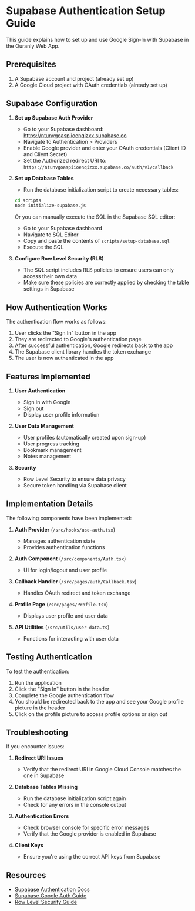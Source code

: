 # Supabase Authentication Setup Guide

This guide explains how to set up and use Google Sign-In with Supabase in the Quranly Web App.

## Prerequisites

1. A Supabase account and project (already set up)
2. A Google Cloud project with OAuth credentials (already set up)

## Supabase Configuration

1. **Set up Supabase Auth Provider**
   - Go to your Supabase dashboard: https://ntunvgoaspiioenqizxx.supabase.co
   - Navigate to Authentication > Providers
   - Enable Google provider and enter your OAuth credentials (Client ID and Client Secret)
   - Set the Authorized redirect URI to: `https://ntunvgoaspiioenqizxx.supabase.co/auth/v1/callback`

2. **Set up Database Tables**
   - Run the database initialization script to create necessary tables:
   ```bash
   cd scripts
   node initialize-supabase.js
   ```

   Or you can manually execute the SQL in the Supabase SQL editor:
   - Go to your Supabase dashboard
   - Navigate to SQL Editor
   - Copy and paste the contents of `scripts/setup-database.sql`
   - Execute the SQL

3. **Configure Row Level Security (RLS)**
   - The SQL script includes RLS policies to ensure users can only access their own data
   - Make sure these policies are correctly applied by checking the table settings in Supabase

## How Authentication Works

The authentication flow works as follows:

1. User clicks the "Sign In" button in the app
2. They are redirected to Google's authentication page
3. After successful authentication, Google redirects back to the app
4. The Supabase client library handles the token exchange
5. The user is now authenticated in the app

## Features Implemented

1. **User Authentication**
   - Sign in with Google
   - Sign out
   - Display user profile information

2. **User Data Management**
   - User profiles (automatically created upon sign-up)
   - User progress tracking
   - Bookmark management
   - Notes management

3. **Security**
   - Row Level Security to ensure data privacy
   - Secure token handling via Supabase client

## Implementation Details

The following components have been implemented:

1. **Auth Provider** (`/src/hooks/use-auth.tsx`)
   - Manages authentication state
   - Provides authentication functions

2. **Auth Component** (`/src/components/Auth.tsx`)
   - UI for login/logout and user profile

3. **Callback Handler** (`/src/pages/auth/Callback.tsx`)
   - Handles OAuth redirect and token exchange

4. **Profile Page** (`/src/pages/Profile.tsx`)
   - Displays user profile and user data

5. **API Utilities** (`/src/utils/user-data.ts`)
   - Functions for interacting with user data

## Testing Authentication

To test the authentication:

1. Run the application
2. Click the "Sign In" button in the header
3. Complete the Google authentication flow
4. You should be redirected back to the app and see your Google profile picture in the header
5. Click on the profile picture to access profile options or sign out

## Troubleshooting

If you encounter issues:

1. **Redirect URI Issues**
   - Verify that the redirect URI in Google Cloud Console matches the one in Supabase

2. **Database Tables Missing**
   - Run the database initialization script again
   - Check for any errors in the console output

3. **Authentication Errors**
   - Check browser console for specific error messages
   - Verify that the Google provider is enabled in Supabase

4. **Client Keys**
   - Ensure you're using the correct API keys from Supabase

## Resources

- [Supabase Authentication Docs](https://supabase.com/docs/guides/auth)
- [Supabase Google Auth Guide](https://supabase.com/docs/guides/auth/social-login/auth-google)
- [Row Level Security Guide](https://supabase.com/docs/guides/auth/row-level-security) 